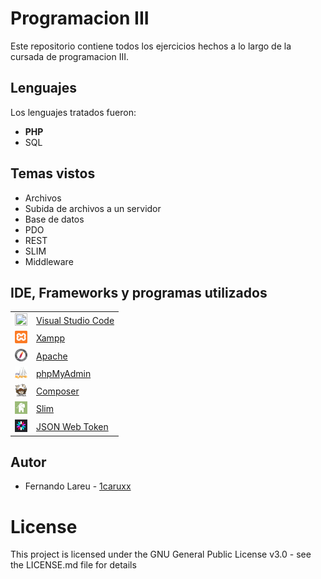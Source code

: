 # Programacion III

Este repositorio contiene todos los ejercicios hechos a lo largo de la cursada de programacion III.

## Lenguajes

Los lenguajes tratados fueron:

* <span style="font-weight:bold;text-color:#e70077;">PHP</span>
* SQL

## Temas vistos

* Archivos
* Subida de archivos a un servidor
* Base de datos
* PDO
* REST
* SLIM
* Middleware

## IDE, Frameworks y programas utilizados

<table>
    <tbody>
        <tr>
            <td><img src="./Z._img/vs.ico" width="20px" height="20px"/></td>
            <td><a href="https://code.visualstudio.com/">Visual Studio Code</a></td>
        <tr>
        <tr>
            <td><img src="./Z._img/xampp.png" width="20px" height="20px"/></td>
            <td><a href="https://www.apachefriends.org/es/index.html">Xampp</a></td>
        <tr>
        <tr>
            <td><img src="./Z._img/apache.png" width="20px" height="20px"/></td>
            <td><a href="https://www.apache.org/">Apache</a></td>
        <tr>
        <tr>
            <td><img src="./Z._img/phpmyadmin.png" width="20px" height="20px"/></td>
            <td><a href="https://www.phpmyadmin.net/">phpMyAdmin</a></td>
        <tr>
        <tr>
            <td><img src="./Z._img/composer.png" width="20px" height="20px"/></td>
            <td><a href="https://getcomposer.org/">Composer</a></td>
        <tr>
        <tr>
            <td><img src="./Z._img/slim.jpg" width="20px" height="20px"/></td>
            <td><a href="https://www.slimframework.com/">Slim</a></td>
        <tr>
        <tr>
            <td><img src="./Z._img/jwt.png" width="20px" height="20px"/></td>
            <td><a href="https://jwt.io/">JSON Web Token</a></td>
        <tr>
    </tbody>
</table>

## Autor

* Fernando Lareu - [1caruxx](https://github.com/1caruxx)

# License

This project is licensed under the GNU General Public License v3.0 - see the LICENSE.md file for details